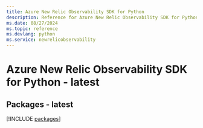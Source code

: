 ```yaml
---
title: Azure New Relic Observability SDK for Python
description: Reference for Azure New Relic Observability SDK for Python
ms.date: 08/27/2024
ms.topic: reference
ms.devlang: python
ms.service: newrelicobservability
---
```

# Azure New Relic Observability SDK for Python - latest
## Packages - latest
[!INCLUDE [packages](new-relic-observability-index.md)]